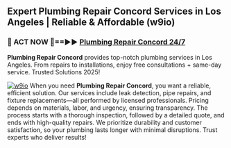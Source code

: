 ## Expert Plumbing Repair Concord Services in Los Angeles | Reliable & Affordable (w9io)  

<h3>🚿 ACT NOW 🌟==►► <a href="https://tinyurl.com/2ne6vx2x" rel="nofollow">Plumbing Repair Concord 24/7</a></h3>

**Plumbing Repair Concord** provides top-notch plumbing services in Los Angeles. From repairs to installations, enjoy free consultations + same-day service. Trusted Solutions 2025!

[![w9io](https://i.imgur.com/4PFF4AK.jpeg)](https://tinyurl.com/2ne6vx2x)
When you need **Plumbing Repair Concord**, you want a reliable, efficient solution. Our services include leak detection, pipe repairs, and fixture replacements—all performed by licensed professionals. Pricing depends on materials, labor, and urgency, ensuring transparency. The process starts with a thorough inspection, followed by a detailed quote, and ends with high-quality repairs. We prioritize durability and customer satisfaction, so your plumbing lasts longer with minimal disruptions. Trust experts who deliver results!